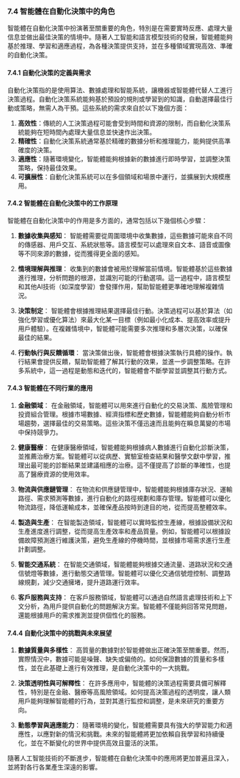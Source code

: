 ### **7.4 智能體在自動化決策中的角色**

智能體在自動化決策中扮演著至關重要的角色，特別是在需要實時反應、處理大量信息並做出最佳決策的情境中。隨著人工智能和語言模型技術的發展，智能體能夠基於推理、學習和適應過程，為各種決策提供支持，並在多種領域實現高效、準確的自動化決策。

#### **7.4.1 自動化決策的定義與需求**

自動化決策指的是使用算法、數據處理和智能系統，讓機器或智能體代替人工進行決策過程。自動化決策系統能夠基於預設的規則或學習到的知識，自動選擇最佳行動或策略，無需人為干預。這些系統的需求來自於以下幾個方面：

1. **高效性**：傳統的人工決策過程可能會受到時間和資源的限制，而自動化決策系統能夠在短時間內處理大量信息並快速作出決策。
2. **精確性**：自動化決策系統通常基於精確的數據分析和推理能力，能夠提供高準確度的決策。
3. **適應性**：隨著環境變化，智能體能夠根據新的數據進行即時學習，並調整決策策略，保持最佳效果。
4. **可擴展性**：自動化決策系統可以在多個領域和場景中運行，並擴展到大規模應用。

#### **7.4.2 智能體在自動化決策中的工作原理**

智能體在自動化決策中的作用是多方面的，通常包括以下幾個核心步驟：

1. **數據收集與感知**：
   智能體需要從周圍環境中收集數據，這些數據可能來自不同的傳感器、用戶交互、系統狀態等。語言模型可以處理來自文本、語音或圖像等不同來源的數據，從而獲得更全面的感知。

2. **情境理解與推理**：
   收集到的數據會被用於理解當前情境。智能體基於這些數據進行推理，分析問題的根源，並識別可能的行動選項。這一過程中，語言模型和其他AI技術（如深度學習）會發揮作用，幫助智能體更準確地理解複雜情況。

3. **決策制定**：
   智能體會根據推理結果選擇最佳行動。決策過程可以基於算法（如強化學習或優化算法）來最大化某一目標（例如最小化成本、提高效率或提升用戶體驗）。在複雜情境中，智能體可能需要多次推理和多層次決策，以確保最佳的結果。

4. **行動執行與反饋循環**：
   當決策做出後，智能體會根據決策執行具體的操作。執行結果會提供反饋，幫助智能體了解其行動的效果，並進一步調整策略。在許多系統中，這一過程是動態和迭代的，智能體會不斷學習並調整其行動方式。

#### **7.4.3 智能體在不同行業的應用**

1. **金融領域**：
   在金融領域，智能體可以用來進行自動化的交易決策、風險管理和投資組合管理。根據市場數據、經濟指標和歷史數據，智能體能夠自動分析市場趨勢，選擇最佳的交易策略。這些決策不僅迅速而且能夠在瞬息萬變的市場中保持競爭力。

2. **健康醫療**：
   在健康醫療領域，智能體能夠根據病人數據進行自動化診斷決策，並推薦治療方案。智能體可以從病歷、實驗室檢查結果和醫學文獻中學習，推理出最可能的診斷結果並建議相應的治療。這不僅提高了診斷的準確性，也提高了醫療資源的使用效率。

3. **物流與供應鏈管理**：
   在物流和供應鏈管理中，智能體能夠根據庫存狀況、運輸路徑、需求預測等數據，進行自動化的路徑規劃和庫存管理。智能體可以優化物流路徑，降低運輸成本，並確保產品按時到達目的地，從而提高整體效率。

4. **製造與生產**：
   在智能製造領域，智能體可以實時監控生產線，根據設備狀況和生產進度進行調整，從而提高生產效率和產品質量。例如，智能體可以根據設備故障預測進行維護決策，避免生產線的停機時間，並根據市場需求進行生產計劃調整。

5. **智能交通系統**：
   在智能交通領域，智能體能夠根據交通流量、道路狀況和交通信號燈等數據，進行動態交通管理。智能體可以優化交通信號燈控制、調整路線規劃，減少交通擁堵，提升道路運行效率。

6. **客戶服務與支持**：
   在客戶服務領域，智能體可以通過自然語言處理技術和上下文分析，為用戶提供自動化的問題解決方案。智能體不僅能夠回答常見問題，還能根據用戶的需求推測並提供個性化的服務。

#### **7.4.4 自動化決策中的挑戰與未來展望**

1. **數據質量與多樣性**：
   高質量的數據對於智能體做出正確決策至關重要。然而，實際情況中，數據可能是噪聲、缺失或偏倚的。如何保證數據的質量和多樣性，並在此基礎上進行有效推理，是自動化決策中的一大挑戰。

2. **決策透明性與可解釋性**：
   在許多應用中，智能體的決策過程需要具備可解釋性，特別是在金融、醫療等高風險領域。如何提高決策過程的透明度，讓人類用戶能夠理解智能體的行為，並對其進行監控和調整，是未來研究的重要方向。

3. **動態學習與適應能力**：
   隨著環境的變化，智能體需要具有強大的學習能力和適應性，以應對新的情況和挑戰。未來的智能體將更加依賴自我學習和持續優化，並在不斷變化的世界中提供高效且靈活的決策。

隨著人工智能技術的不斷進步，智能體在自動化決策中的應用將更加普遍且深入，並將對各行各業產生深遠的影響。